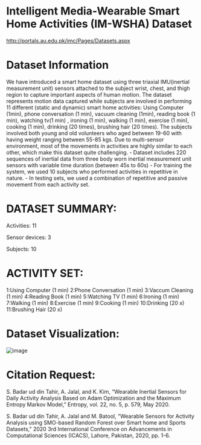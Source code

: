 # Intelligent Media-Wearable Smart Home Activities (IM-WSHA) Dataset
http://portals.au.edu.pk/imc/Pages/Datasets.aspx
# Dataset Information
We have introduced a smart home dataset using three triaxial IMU(inertial measurement unit) sensors attached to the subject wrist, chest, and thigh region to capture important aspects of human motion. The dataset represents motion data captured while subjects are involved in performing 11 different (static and dynamic) smart home activities: Using Computer (1min), phone conversation (1 min), vacuum cleaning (1min), reading book (1 min), watching tv(1 min) , ironing (1 min), walking (1 min), exercise (1 min), cooking (1 min), drinking (20 times), brushing hair (20 times). The subjects involved both young and old volunteers who aged between 19-60 with having weight ranging between 55-85 kgs. Due to multi-sensor environment, most of the movements in activities are highly similar to each other, which make this dataset quite challenging. - Dataset includes 220 sequences of inertial data from three body worn inertial measurement unit sensors with variable time duration (between 45s to 60s) - For training the system, we used 10 subjects who performed activities in repetitive in nature. - In testing sets, we used a combination of repetitive and passive movement from each activity set. 

# DATASET SUMMARY:
Activities: 11

Sensor devices: 3

Subjects: 10

# ACTIVITY SET:
1:Using Computer (1 min)
2:Phone Conversation (1 min)
3:Vaccum Cleaning (1 min)
4:Reading Book (1 min)
5:Watching TV (1 min)
6:Ironing (1 min)
7:Walking (1 min)
8:Exercise (1 min)
9:Cooking (1 min)
10:Drinking (20 x)
11:Brushing Hair (20 x)

# Dataset Visualization:
![image](https://user-images.githubusercontent.com/49350595/93660581-f197f800-fa69-11ea-8439-51d574360e98.png)

# Citation Request:
S. Badar ud din Tahir, A. Jalal, and K. Kim, “Wearable Inertial Sensors for Daily Activity Analysis Based on Adam Optimization and the Maximum Entropy Markov Model,” Entropy, vol. 22, no. 5, p. 579, May 2020.

S. Badar ud din Tahir, A. Jalal and M. Batool, "Wearable Sensors for Activity Analysis using SMO-based Random Forest over Smart home and Sports Datasets," 2020 3rd International Conference on Advancements in Computational Sciences (ICACS), Lahore, Pakistan, 2020, pp. 1-6.

